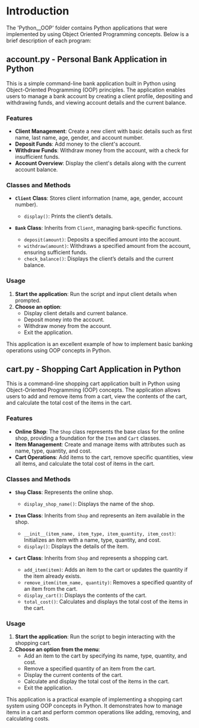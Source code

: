 # Introduction
The 'Python__OOP' folder contains Python applications that were implemented by using Object 
Oriented Programming concepts. Below is a brief description of each program:

## account.py - Personal Bank Application in Python

This is a simple command-line bank application built in Python using Object-Oriented Programming (OOP) principles. The application enables users to manage a bank account by creating a client profile, depositing and withdrawing funds, and viewing account details and the current balance.

### Features
- **Client Management**: Create a new client with basic details such as first name, last name, age, gender, and account number.
- **Deposit Funds**: Add money to the client's account.
- **Withdraw Funds**: Withdraw money from the account, with a check for insufficient funds.
- **Account Overview**: Display the client's details along with the current account balance.

### Classes and Methods
- **`Client` Class**: Stores client information (name, age, gender, account number).
  - `display()`: Prints the client’s details.
  
- **`Bank` Class**: Inherits from `Client`, managing bank-specific functions.
  - `deposit(amount)`: Deposits a specified amount into the account.
  - `withdraw(amount)`: Withdraws a specified amount from the account, ensuring sufficient funds.
  - `check_balance()`: Displays the client’s details and the current balance.

### Usage
1. **Start the application**: Run the script and input client details when prompted.
2. **Choose an option**:
   - Display client details and current balance.
   - Deposit money into the account.
   - Withdraw money from the account.
   - Exit the application.

This application is an excellent example of how to implement basic banking operations using OOP concepts in Python.


## cart.py - Shopping Cart Application in Python

This is a command-line shopping cart application built in Python using Object-Oriented Programming (OOP) concepts. The application allows users to add and remove items from a cart, view the contents of the cart, and calculate the total cost of the items in the cart.

### Features
- **Online Shop**: The `Shop` class represents the base class for the online shop, providing a foundation for the `Item` and `Cart` classes.
- **Item Management**: Create and manage items with attributes such as name, type, quantity, and cost.
- **Cart Operations**: Add items to the cart, remove specific quantities, view all items, and calculate the total cost of items in the cart.

### Classes and Methods
- **`Shop` Class**: Represents the online shop.
  - `display_shop_name()`: Displays the name of the shop.

- **`Item` Class**: Inherits from `Shop` and represents an item available in the shop.
  - `__init__(item_name, item_type, item_quantity, item_cost)`: Initializes an item with a name, type, quantity, and cost.
  - `display()`: Displays the details of the item.

- **`Cart` Class**: Inherits from `Shop` and represents a shopping cart.
  - `add_item(item)`: Adds an item to the cart or updates the quantity if the item already exists.
  - `remove_item(item_name, quantity)`: Removes a specified quantity of an item from the cart.
  - `display_cart()`: Displays the contents of the cart.
  - `total_cost()`: Calculates and displays the total cost of the items in the cart.

### Usage
1. **Start the application**: Run the script to begin interacting with the shopping cart.
2. **Choose an option from the menu**:
   - Add an item to the cart by specifying its name, type, quantity, and cost.
   - Remove a specified quantity of an item from the cart.
   - Display the current contents of the cart.
   - Calculate and display the total cost of the items in the cart.
   - Exit the application.

This application is a practical example of implementing a shopping cart system using OOP concepts in Python. It demonstrates how to manage items in a cart and perform common operations like adding, removing, and calculating costs.


